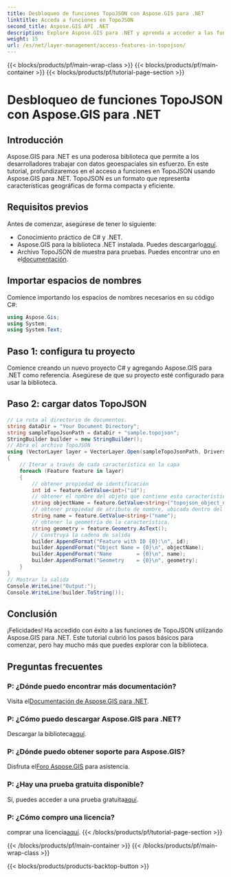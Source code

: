 ```yaml
---
title: Desbloqueo de funciones TopoJSON con Aspose.GIS para .NET
linktitle: Acceda a funciones en TopoJSON
second_title: Aspose.GIS API .NET
description: Explore Aspose.GIS para .NET y aprenda a acceder a las funciones de TopoJSON paso a paso. Sumérgete en la documentación y libera capacidades geoespaciales sin esfuerzo.
weight: 15
url: /es/net/layer-management/access-features-in-topojson/
---
```


{{< blocks/products/pf/main-wrap-class >}}
{{< blocks/products/pf/main-container >}}
{{< blocks/products/pf/tutorial-page-section >}}

# Desbloqueo de funciones TopoJSON con Aspose.GIS para .NET

## Introducción
Aspose.GIS para .NET es una poderosa biblioteca que permite a los desarrolladores trabajar con datos geoespaciales sin esfuerzo. En este tutorial, profundizaremos en el acceso a funciones en TopoJSON usando Aspose.GIS para .NET. TopoJSON es un formato que representa características geográficas de forma compacta y eficiente.
## Requisitos previos
Antes de comenzar, asegúrese de tener lo siguiente:
- Conocimiento práctico de C# y .NET.
-  Aspose.GIS para la biblioteca .NET instalada. Puedes descargarlo[aquí](https://releases.aspose.com/gis/net/).
-  Archivo TopoJSON de muestra para pruebas. Puedes encontrar uno en el[documentación](https://reference.aspose.com/gis/net/).
## Importar espacios de nombres
Comience importando los espacios de nombres necesarios en su código C#:
```csharp
using Aspose.Gis;
using System;
using System.Text;
```
## Paso 1: configura tu proyecto
Comience creando un nuevo proyecto C# y agregando Aspose.GIS para .NET como referencia. Asegúrese de que su proyecto esté configurado para usar la biblioteca.
## Paso 2: cargar datos TopoJSON
```csharp
// La ruta al directorio de documentos.
string dataDir = "Your Document Directory";
string sampleTopoJsonPath = dataDir + "sample.topojson";
StringBuilder builder = new StringBuilder();
// Abra el archivo TopoJSON
using (VectorLayer layer = VectorLayer.Open(sampleTopoJsonPath, Drivers.TopoJson))
{
    // Iterar a través de cada característica en la capa
    foreach (Feature feature in layer)
    {
        // obtener propiedad de identificación
        int id = feature.GetValue<int>("id");
        // obtener el nombre del objeto que contiene esta característica
        string objectName = feature.GetValue<string>("topojson_object_name");
        // obtener propiedad de atributo de nombre, ubicada dentro del objeto 'propiedades'
        string name = feature.GetValue<string>("name");
        // obtener la geometría de la característica.
        string geometry = feature.Geometry.AsText();
        // Construya la cadena de salida
        builder.AppendFormat("Feature with ID {0}:\n", id);
        builder.AppendFormat("Object Name = {0}\n", objectName);
        builder.AppendFormat("Name        = {0}\n", name);
        builder.AppendFormat("Geometry    = {0}\n", geometry);
    }
}
// Mostrar la salida
Console.WriteLine("Output:");
Console.WriteLine(builder.ToString());
```
## Conclusión
¡Felicidades! Ha accedido con éxito a las funciones de TopoJSON utilizando Aspose.GIS para .NET. Este tutorial cubrió los pasos básicos para comenzar, pero hay mucho más que puedes explorar con la biblioteca.
## Preguntas frecuentes
### P: ¿Dónde puedo encontrar más documentación?
 Visita el[Documentación de Aspose.GIS para .NET](https://reference.aspose.com/gis/net/).
### P: ¿Cómo puedo descargar Aspose.GIS para .NET?
 Descargar la biblioteca[aquí](https://releases.aspose.com/gis/net/).
### P: ¿Dónde puedo obtener soporte para Aspose.GIS?
 Disfruta el[Foro Aspose.GIS](https://forum.aspose.com/c/gis/33) para asistencia.
### P: ¿Hay una prueba gratuita disponible?
Sí, puedes acceder a una prueba gratuita[aquí](https://releases.aspose.com/).
### P: ¿Cómo compro una licencia?
 comprar una licencia[aquí](https://purchase.aspose.com/buy).
{{< /blocks/products/pf/tutorial-page-section >}}

{{< /blocks/products/pf/main-container >}}
{{< /blocks/products/pf/main-wrap-class >}}

{{< blocks/products/products-backtop-button >}}
